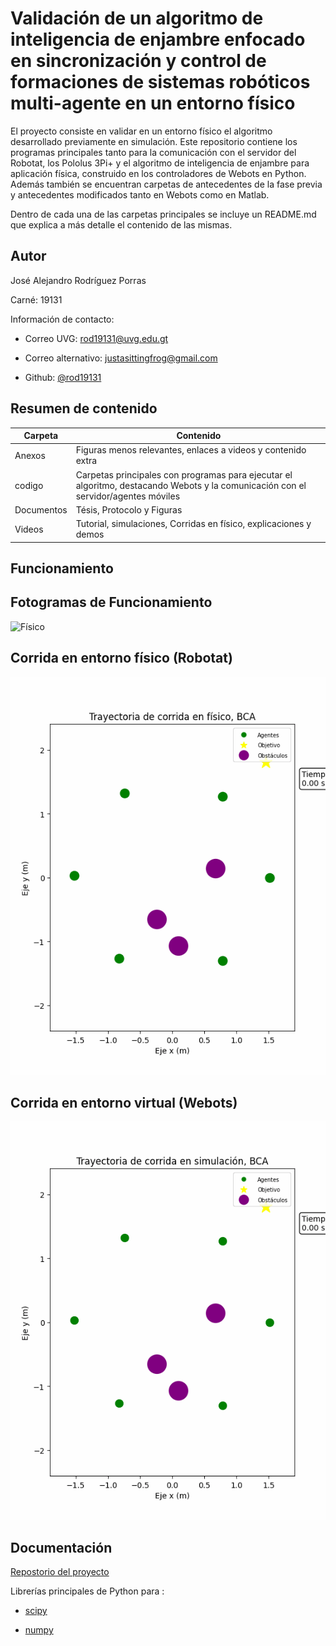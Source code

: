 # Validación de un algoritmo de inteligencia de enjambre enfocado en sincronización y control de formaciones de sistemas robóticos multi-agente en un entorno físico 

El proyecto consiste en validar en un entorno físico el algoritmo desarrollado previamente en simulación. Este repositorio contiene los programas principales tanto para la comunicación con el servidor del Robotat, los Pololus 3Pi+ y el algoritmo de inteligencia de enjambre para aplicación física, construido en los controladores de Webots en Python. Además también se encuentran carpetas de antecedentes de la fase previa y antecedentes modificados tanto en Webots como en Matlab.

Dentro de cada una de las carpetas principales se incluye un README.md que explica a más detalle el contenido de las mismas.


## Autor

José Alejandro Rodríguez Porras 

Carné: 19131

Información de contacto: 

- Correo UVG: rod19131@uvg.edu.gt

- Correo alternativo: justasittingfrog@gmail.com

- Github: [@rod19131](https://github.com/rod19131)


## Resumen de contenido

| Carpeta             | Contenido                                                                |
| ----------------- | ------------------------------------------------------------------ |
| Anexos | Figuras menos relevantes, enlaces a videos y contenido extra |
| codigo | Carpetas principales con programas para ejecutar el algoritmo, destacando Webots y la comunicación con el servidor/agentes móviles |
| Documentos | Tésis, Protocolo y Figuras |
| Videos | Tutorial, simulaciones, Corridas en físico, explicaciones y demos |


## Funcionamiento
## Fotogramas de Funcionamiento
![Físico](/codigo/Webots_integracion_fisica/Webots/controllers/Supervisor_simulacion_y_fisico_demo/finaltrials/finaltrial_6A_BCA_f_1/snapshots/BCA_f_3_snapshot0.PNG)
## Corrida en entorno físico (Robotat)
![Image Alt text](/codigo/Webots_integracion_fisica/Webots/controllers/Supervisor_simulacion_y_fisico_demo/finaltrials/finaltrial_6A_BCA_f_1/animation_finaltrial_6A_BCA_f_1.gif)
## Corrida en entorno virtual (Webots)
![Image Alt text](/codigo/Webots_integracion_fisica/Webots/controllers/Supervisor_simulacion_y_fisico_demo/finaltrials/finaltrial_6A_BCA_v_1/animation_finaltrial_6A_BCA_v_1.gif)


## Documentación

[Repostorio del proyecto](https://github.com/rod19131/tesisAlejandro)

Librerías principales de Python para :

- [scipy](https://scipy.org/)

- [numpy](https://numpy.org/)
